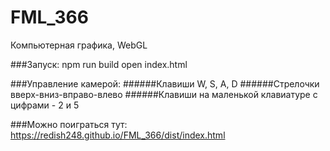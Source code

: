 # FML_366
Компьютерная графика, WebGL

###Запуск:
npm run build
open index.html

###Управление камерой:
######Клавиши W, S, A, D
######Стрелочки вверх-вниз-вправо-влево
######Клавиши на маленькой клавиатуре с цифрами - 2 и 5

###Можно поиграться тут:
https://redish248.github.io/FML_366/dist/index.html